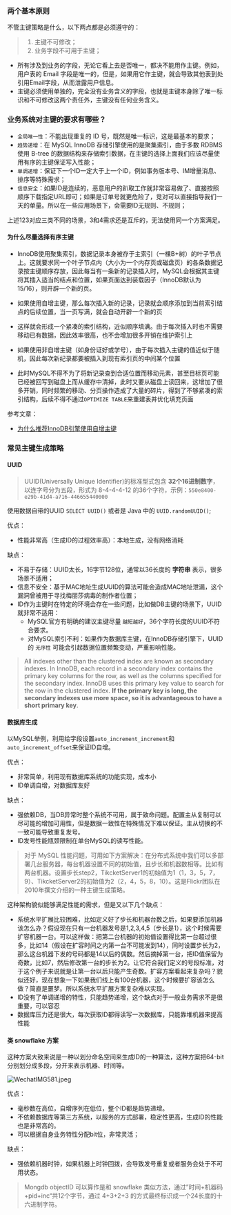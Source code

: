 ### 两个基本原则
不管主键策略是什么，以下两点都是必须遵守的：
> 1. 主键不可修改；
> 2. 业务字段不可用于主键；
- 所有涉及到业务的字段，无论它看上去是否唯一，都决不能用作主键。例如，用户表的 Email 字段是唯一的，但是，如果用它作主键，就会导致其他表到处引用Email字段，从而泄露用户信息。
- 主键必须使用单独的，完全没有业务含义的字段，也就是主键本身除了唯一标识和不可修改这两个责任外，主键没有任何业务含义。

### 业务系统对主键的要求有哪些？
- `全局唯一性`：不能出现重复的 ID 号，既然是唯一标识，这是最基本的要求；
- `趋势递增`：在 MySQL InnoDB 存储引擎使用的是聚集索引，由于多数 RDBMS 使用 B-tree 的数据结构来存储索引数据，在主键的选择上面我们应该尽量使用有序的主键保证写入性能；
- `单调递增`：保证下一个ID一定大于上一个ID，例如事务版本号、IM增量消息、排序等特殊需求；
- `信息安全`：如果ID是连续的，恶意用户的趴取工作就非常容易做了、直接按照顺序下载指定URL即可；如果是订单号就更危险了，竞对可以直接指导我们一天的单量。所以在一些应用场景下，会需要ID无规则、不规则；

上述123对应三类不同的场景，3和4需求还是互斥的，无法使用同一个方案满足。

#### 为什么尽量选择有序主键
- InnoDB使用聚集索引，数据记录本身被存于主索引（一棵B+树）的叶子节点上。这就要求同一个叶子节点内（大小为一个内存页或磁盘页）的各条数据记录按主键顺序存放，因此每当有一条新的记录插入时，MySQL会根据其主键将其插入适当的结点和位置，如果页面达到装载因子（InnoDB默认为15/16），则开辟一个新的页。

- 如果使用自增主键，那么每次插入新的记录，记录就会顺序添加到当前索引结点的后续位置，当一页写满，就会自动开辟一个新的页

- 这样就会形成一个紧凑的索引结构，近似顺序填满。由于每次插入时也不需要移动已有数据，因此效率很高，也不会增加很多开销在维护索引上

- 如果使用非自增主键（如身份证好或学号），由于每次插入主键的值近似于随机，因此每次新纪录都要被插入到现有索引页的中间某个位置

- 此时MySQL不得不为了将新记录查到合适位置而移动元素，甚至目标页可能已经被回写到磁盘上而从缓存中清掉，此时又要从磁盘上读回来，这增加了很多开销，同时频繁的移动、分页操作造成了大量的碎片，得到了不够紧凑的索引结构，后续不得不通过`OPTIMIZE TABLE`来重建表并优化填充页面
 
 
参考文章：
- [为什么推荐InnoDB引擎使用自增主键](http://www.ywnds.com/?p=8735)

### 常见主键生成策略
#### UUID
> UUID(Universally Unique Identifier)的标准型式包含 **32个16进制数字**，以连字号分为五段，形式为 8-4-4-4-12 的36个字符，示例：`550e8400-e29b-41d4-a716-446655440000`
>  
使用数据自带的UUID `SELECT UUID()` 或者是 Java 中的 `UUID.randomUUID()`;

优点：
- 性能非常高（生成ID的过程效率高）：本地生成，没有网络消耗

缺点：
- 不易于存储：UUID太长，16字节128位，通常以36长度的 **字符串** 表示，很多场景不适用；
- 信息不安全：基于MAC地址生成UUID的算法可能会造成MAC地址泄漏，这个漏洞曾被用于寻找梅丽莎病毒的制作者位置；
- ID作为主键时在特定的环境会存在一些问题，比如做DB主键的场景下，UUID就非常不适用：
    - MySQL官方有明确的建议主键尽量 `越短越好`，36个字符长度的UUID不符合要求。
    - 对MySQL索引不利：如果作为数据库主键，在InnoDB存储引擎下，UUID的 `无序性` 可能会引起数据位置频繁变动，严重影响性能。
> All indexes other than the clustered index are known as secondary indexes. In InnoDB, each record in a secondary index contains the primary key columns for the row, as well as the columns specified for the secondary index. InnoDB uses this primary key value to search for the row in the clustered index. **If the primary key is long, the secondary indexes use more space, so it is advantageous to have a short primary key**.


#### 数据库生成
以MySQL举例，利用给字段设置`auto_increment_increment`和`auto_increment_offset`来保证ID自增。

优点：
- 非常简单，利用现有数据库系统的功能实现，成本小
- ID单调自增，对数据库友好

缺点：
- 强依赖DB，当DB异常时整个系统不可用，属于致命问题。配置主从复制可以尽可能的增加可用性，但是数据一致性在特殊情况下难以保证。主从切换的不一致可能导致重复发号。
- ID发号性能瓶颈限制在单台MySQL的读写性能。

> 对于 MySQL 性能问题，可用如下方案解决：在分布式系统中我们可以多部署几台服务器，每台机器设置不同的初始值，且步长和机器数相等。比如有两台机器。设置步长step2，TikcketServer1的初始值为1（1，3，5，7，9）、TikcketServer2的初始值为2（2，4，5，8，10）。这是Flickr团队在2010年撰文介绍的一种主键生成策略。

这种架构貌似能够满足性能的需求，但是又以下几个缺点：
- 系统水平扩展比较困难，比如定义好了步长和机器台数之后，如果要添加机器该怎么办？假设现在只有一台机器发号是1,2,3,4,5（步长是1），这个时候需要扩容机器一台。可以这样做：把第二台机器的初始值设置得比第一台超过很多，比如14（假设在扩容时间之内第一台不可能发到14），同时设置步长为2，那么这台机器下发的号码都是14以后的偶数。然后摘掉第一台，把ID值保留为奇数，比如7，然后修改第一台的步长为2。让它符合我们定义的号段标准，对于这个例子来说就是让第一台以后只能产生奇数。扩容方案看起来复杂吗？貌似还好，现在想象一下如果我们线上有100台机器，这个时候要扩容该怎么做？简直是噩梦。所以系统水平扩展方案复杂难以实现。
- ID没有了单调递增的特性，只能趋势递增，这个缺点对于一般业务需求不是很重要，可以容忍
- 数据库压力还是很大，每次获取ID都得读写一次数据库，只能靠堆机器来提高性能

#### 类 snowflake 方案
这种方案大致来说是一种以划分命名空间来生成ID的一种算法，这种方案把64-bit分别划分成多段，分开来表示机器、时间等。

![WechatIMG581.jpeg](https://i.loli.net/2019/09/21/TOorbhtLP6EkBaA.jpg)

优点：
- 毫秒数在高位，自增序列在低位，整个ID都是趋势递增。
- 不依赖数据库等第三方系统，以服务的方式部署，稳定性更高，生成ID的性能也是非常高的。
- 可以根据自身业务特性分配bit位，非常灵活；

缺点：
- 强依赖机器时钟，如果机器上时钟回拨，会导致发号重复或者服务会处于不可用状态。

> Mongdb objectID 可以算作是和 snowflake 类似方法，通过”时间+机器码+pid+inc“共12个字节，通过 4+3+2+3 的方式最终标识成一个24长度的十六进制字符。
